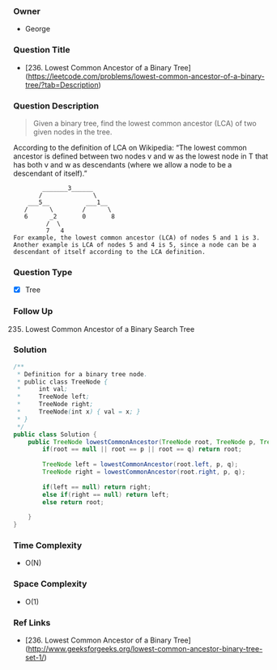 ### Owner
- George

### Question Title
- [236. Lowest Common Ancestor of a Binary Tree] (https://leetcode.com/problems/lowest-common-ancestor-of-a-binary-tree/?tab=Description)

### Question Description
> Given a binary tree, find the lowest common ancestor (LCA) of two given nodes in the tree.

According to the definition of LCA on Wikipedia: “The lowest common ancestor is defined between two nodes v and w as the lowest node in T that has both v and w as descendants (where we allow a node to be a descendant of itself).”
```
        _______3______
       /              \
    ___5__          ___1__
   /      \        /      \
   6      _2       0       8
         /  \
         7   4
For example, the lowest common ancestor (LCA) of nodes 5 and 1 is 3. Another example is LCA of nodes 5 and 4 is 5, since a node can be a descendant of itself according to the LCA definition.
```

### Question Type
- [x] Tree

### Follow Up
235. Lowest Common Ancestor of a Binary Search Tree

### Solution
```java
/**
 * Definition for a binary tree node.
 * public class TreeNode {
 *     int val;
 *     TreeNode left;
 *     TreeNode right;
 *     TreeNode(int x) { val = x; }
 * }
 */
public class Solution {
    public TreeNode lowestCommonAncestor(TreeNode root, TreeNode p, TreeNode q) {
        if(root == null || root == p || root == q) return root;
        
        TreeNode left = lowestCommonAncestor(root.left, p, q);
        TreeNode right = lowestCommonAncestor(root.right, p, q);
        
        if(left == null) return right;
        else if(right == null) return left;
        else return root;
        
    }
}
```

### Time Complexity
- O(N)

### Space Complexity
- O(1)

### Ref Links
- [236. Lowest Common Ancestor of a Binary Tree] (http://www.geeksforgeeks.org/lowest-common-ancestor-binary-tree-set-1/)

